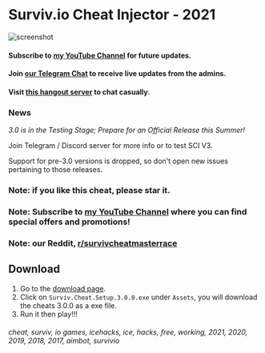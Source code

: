 # Surviv.io Cheat Injector - 2021
![screenshot](https://media.discordapp.net/attachments/822567307410014261/835204258899034193/photo_2021-04-11_22-13-43.jpg)
#### Subscribe to [my YouTube Channel](https://www.youtube.com/c/IceHacks?sub_confirmation=1) for future updates.
#### Join [our Telegram Chat](https://t.me/ice_updates) to receive live updates from the admins.
#### Visit [this hangout server](https://discord.gg/MCtzrWW7BA) to chat casually.

### News
*3.0 is in the Testing Stage; Prepare for an Official Release this Summer!*

Join Telegram / Discord server for more info or to test SCI V3.

Support for pre-3.0 versions is dropped, so don't open new issues pertaining to those releases.

### Note: if you like this cheat, please star it.
### Note: Subscribe to [my YouTube Channel](https://www.youtube.com/c/IceHacks) where you can find special offers and promotions!
### Note: our Reddit, [r/survivcheatmasterrace](https://www.reddit.com/r/survivcheatmasterrace/)

## Download
1. Go to the [download page](https://github.com/iBLiSSIN/SurvivCheatInjector/releases/latest).
2. Click on `Surviv.Cheat.Setup.3.0.0.exe` under `Assets`, you will download the cheats 3.0.0 as a exe file.
3. Run it then play!!!


###### cheat, surviv, io games, icehacks, ice, hacks, free, working, 2021, 2020, 2019, 2018, 2017, aimbot, survivio

